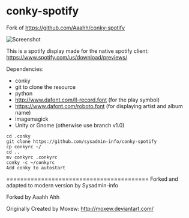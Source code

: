 # conky-spotify
Fork of https://github.com/Aaahh/conky-spotify

![Screenshot](/screenshot.png?raw=true "Screenshot")

This is a spotify display made for the native spotify client:
https://www.spotify.com/us/download/previews/

Dependencies:
* conky
* git to clone the resource
* python 
* http://www.dafont.com/ll-record.font (for the play symbol)
* https://www.dafont.com/roboto.font (for displaying artist and album name)
* imagemagick
* Unity or Gnome (otherwise use branch v1.0)

```
cd .conky
git clone https://github.com/sysadmin-info/conky-spotify
cp conkyrc ~/
cd ..
mv conkyrc .conkyrc
conky -c ~/conkyrc
Add conky to autostart
```

=========================================
Forked and adapted to modern version by Sysadmin-info

Forked by Aaahh Ahh

Originally Created by Moxew:
http://moxew.deviantart.com/

